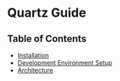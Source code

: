 # Quartz Guide
## Table of Contents
<!-- Reference links -->
[install]: ./installation.md
[dev setup]: ./dev_setup.md
[architecture]: ./architecture.md

* [Installation][install]
* [Development Environment Setup][dev setup]
* [Architecture][architecture]
